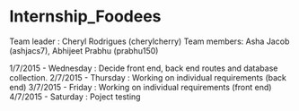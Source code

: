 # Internship_Foodees
Team leader : Cheryl Rodrigues (cherylcherry) 
Team members: Asha Jacob (ashjacs7), Abhijeet Prabhu (prabhu150)

1/7/2015 - Wednesday : Decide front end, back end routes and database collection.
2/7/2015 - Thursday : Working on individual requirements (back end)
3/7/2015 - Friday :  Working on individual requirements (front end)
4/7/2015 - Saturday :  Poject testing
